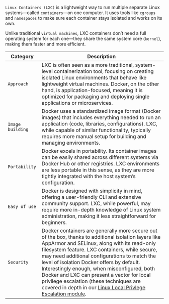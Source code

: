 `Linux Containers (LXC)` is a lightweight way to run multiple separate Linux systems—called `containers`—on one computer. It uses tools like `cgroups` and `namespaces` to make sure each container stays isolated and works on its own.

Unlike traditional `virtual machines`, LXC containers don’t need a full operating system for each one—they share the same system core (`kernel`), making them faster and more efficient.




| **Category**     | **Description**                                                                                                                                                                                                                                                                                                                                                                                                                                                                                                                                                  |
| ---------------- | ---------------------------------------------------------------------------------------------------------------------------------------------------------------------------------------------------------------------------------------------------------------------------------------------------------------------------------------------------------------------------------------------------------------------------------------------------------------------------------------------------------------------------------------------------------------- |
| `Approach`       | LXC is often seen as a more traditional, system-level containerization tool, focusing on creating isolated Linux environments that behave like lightweight virtual machines. Docker, on the other hand, is application-focused, meaning it is optimized for packaging and deploying single applications or microservices.                                                                                                                                                                                                                                        |
| `Image building` | Docker uses a standardized image format (Docker images) that includes everything needed to run an application (code, libraries, configurations). LXC, while capable of similar functionality, typically requires more manual setup for building and managing environments.                                                                                                                                                                                                                                                                                       |
| `Portability`    | Docker excels in portability. Its container images can be easily shared across different systems via Docker Hub or other registries. LXC environments are less portable in this sense, as they are more tightly integrated with the host system’s configuration.                                                                                                                                                                                                                                                                                                 |
| `Easy of use`    | Docker is designed with simplicity in mind, offering a user-friendly CLI and extensive community support. LXC, while powerful, may require more in-depth knowledge of Linux system administration, making it less straightforward for beginners.                                                                                                                                                                                                                                                                                                                 |
| `Security`       | Docker containers are generally more secure out of the box, thanks to additional isolation layers like AppArmor and SELinux, along with its read-only filesystem feature. LXC containers, while secure, may need additional configurations to match the level of isolation Docker offers by default. Interestingly enough, when misconfigured, both Docker and LXC can present a vector for local privilege escalation (these techniques are covered in depth in our [Linux Local Privlege Escalation module](https://academy.hackthebox.com/module/details/51). |
